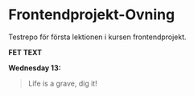 # Frontendprojekt-Ovning

Testrepo för första lektionen i kursen frontendprojekt.

**FET TEXT**

__Wednesday 13:__
> Life is a grave, dig it!
